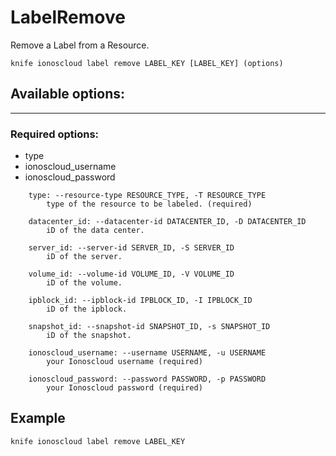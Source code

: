 # LabelRemove

Remove a Label from a Resource.

    knife ionoscloud label remove LABEL_KEY [LABEL_KEY] (options)


## Available options:
---

### Required options:
* type
* ionoscloud_username
* ionoscloud_password

```
    type: --resource-type RESOURCE_TYPE, -T RESOURCE_TYPE
        type of the resource to be labeled. (required)

    datacenter_id: --datacenter-id DATACENTER_ID, -D DATACENTER_ID
        iD of the data center.

    server_id: --server-id SERVER_ID, -S SERVER_ID
        iD of the server.

    volume_id: --volume-id VOLUME_ID, -V VOLUME_ID
        iD of the volume.

    ipblock_id: --ipblock-id IPBLOCK_ID, -I IPBLOCK_ID
        iD of the ipblock.

    snapshot_id: --snapshot-id SNAPSHOT_ID, -s SNAPSHOT_ID
        iD of the snapshot.

    ionoscloud_username: --username USERNAME, -u USERNAME
        your Ionoscloud username (required)

    ionoscloud_password: --password PASSWORD, -p PASSWORD
        your Ionoscloud password (required)

```

## Example

    knife ionoscloud label remove LABEL_KEY 
